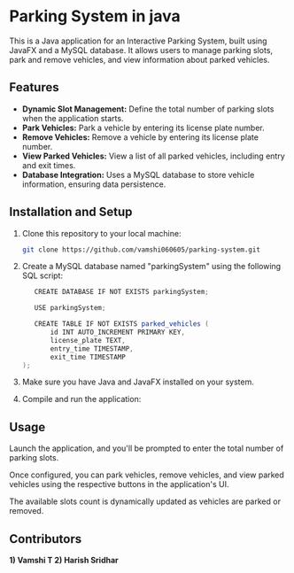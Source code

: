 # Parking System in java

This is a Java application for an Interactive Parking System, built using JavaFX and a MySQL database. It allows users to manage parking slots, park and remove vehicles, and view information about parked vehicles.

## Features

- **Dynamic Slot Management:** Define the total number of parking slots when the application starts.
- **Park Vehicles:** Park a vehicle by entering its license plate number.
- **Remove Vehicles:** Remove a vehicle by entering its license plate number.
- **View Parked Vehicles:** View a list of all parked vehicles, including entry and exit times.
- **Database Integration:** Uses a MySQL database to store vehicle information, ensuring data persistence.

## Installation and Setup

1. Clone this repository to your local machine:

   ```bash
   git clone https://github.com/vamshi060605/parking-system.git
2. Create a MySQL database named "parkingSystem" using the following SQL script:

   
   ```cs
      CREATE DATABASE IF NOT EXISTS parkingSystem;

      USE parkingSystem;

      CREATE TABLE IF NOT EXISTS parked_vehicles (
          id INT AUTO_INCREMENT PRIMARY KEY,
          license_plate TEXT,
          entry_time TIMESTAMP,
          exit_time TIMESTAMP
   );
   
   ```
3. Make sure you have Java and JavaFX installed on your system.

4. Compile and run the application:

## Usage
Launch the application, and you'll be prompted to enter the total number of parking slots.

Once configured, you can park vehicles, remove vehicles, and view parked vehicles using the respective buttons in the application's UI.

The available slots count is dynamically updated as vehicles are parked or removed.

## Contributors
 <b>1) Vamshi T
 2) Harish Sridhar</b>
